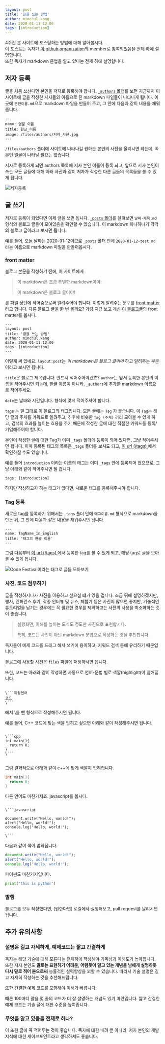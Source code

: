 ```yaml
---
layout: post
title: '글을 쓰는 방법'
author: minchul.kang
date: 2020-01-11 12:00
tags: [introduction]
---
```



4주간 본 사이트에 포스팅하는 방법에 대해 알아봅시다.   
이 포스트는 독자가 [이 github organization](https://github.com/web-together)의 member로 참여되었음을 전제 하에 설명합니다.   
또한 독자가 markdown 문법을 알고 있다는 전제 하에 설명합니다.

## 저자 등록

글을 처음 쓰신다면 본인을 저자로 등록해야 합니다. [`_authors` 폴더](https://github.com/web-together/web-together.github.io/tree/master/_authors)를 보면 지금까지 이 사이트에 글을 작성한 저자들의 이름으로 된 markdown 파일들이 나타나게 됩니다. 이 곳에 `본인이름.md`으로 markdown 파일을 만들어 주고, 그 안에 다음과 같이 내용을 채워줍니다.

```
---
name: 영문_이름
title: 한글_이름
image: /files/authors/저자_사진.jpg
---
```

`/files/authors` 폴더에 사이트에 나타나길 원하는 본인의 사진을 올리시면 되는데,
꼭 본인 얼굴이 나타날 필요는 없습니다. 

저자로 등록하게 되면 authors 목록에 저자 본인 이름이 등록 되고, 앞으로 저자 본인이 쓰는 모든 글들에 대해 아래 사진과 같이 저자가 작성한 다른 글들의 목록들을 볼 수 있게 됩니다.

![저자등록](/files/minchul-introduction-01.png)


## 글 쓰기

저자로 등록이 되었다면 이제 글을 쓰면 됩니다. [`_posts` 폴더](https://github.com/web-together/web-together.github.io/tree/master/_posts)를 살펴보면 `날짜-제목.md` 형식의
블로그 글들이 모여있음을 확인할 수 있습니다. 이 markdown 하나하나가 각각의 블로그 글이라고 보시면 됩니다.

예를 들어, 오늘 날짜는 2020-01-12이므로 `_posts` 폴더 안에 `2020-01-12-test.md` 라는 이름으로 markdown 파일을 만들어봅시다.

### front matter

블로그 본문을 작성하기 전에, 이 사이트에게

> 이 markdown은 조금 특별한 markdown이야!
>
> 이 markdown은 블로그 글이야!

를 파일 상단에 적어줌으로써 알려주어야 합니다. 이렇게 알려주는 문구를 [front matter](https://jekyllrb.com/docs/front-matter/)라고 합니다. 다른 블로그 글을 한 번 볼까요? 가령 지금 보고 계신 [이 블로그글](https://github.com/web-together/web-together.github.io/blob/master/_posts/2020-01-11-how-to-write.md)의 front matter를 봅시다.

```
---
layout: post
title: '글을 쓰는 방법'
author: minchul.kang
date: 2020-01-11 12:00
tags: [introduction]
---
```

이렇게 써 있네요. `layout:post`는 *이 markdown은 블로그 글이야* 하고 알려주는 부분이라고 보시면 됩니다.

`title`은 블로그 제목입니다. 반드시 적어주어야겠죠? `author`는 앞서 등록한 본인의 이름을 적어주시면 되는데, 한글 이름이 아니라, `_authors`에 추가한 markdown 이름으로 적어주세요. 

`date`는 날짜와 시간입니다. 형식에 맞게 적어주셔야 합니다. 

`tags` 는 말 그대로 이 블로그의 태그입니다. 모든 글에는 `Tag` 가 붙습니다. 이 `Tag`는 해당 글의 주제를 키워드로 알려주고, 추후에 비슷한 `Tag (주제)` 끼리 모아볼 수 있게 하고,
검색의 효과를 높이는 효용을 주기 때문에 작성한 글에 대한 적절한 키워드를 등록/기입해주어야 합니다.

본인이 작성한 글에 대한 Tag가 이미 `_tags` 폴더에 등록이 되어 있다면, 그냥 적어주시면 됩니다. 
이미 등록된 태그의 목록은 `_tags` 폴더를 보셔도 되고, [이 url (/tags) ](https://web-together.github.io/tags/)에서 확인하실 수도 있습니다.

예를 들어 `introduction` 이라는 이름의 태그는 이미 `_tags` 안에 등록되어 있으므로, 
그냥 아래와 같이 적어주시면 될 겁니다.


```
tags: [introduction]
```

하지만 작성하고자 하는 태그가 없다면, 새로운 태그를 등록해주셔야 합니다.

### Tag 등록

새로운 tag를 등록하기 위해서는 `_tags` 폴더 안에 `태그이름.md` 형식으로 markdown을 만든 뒤,
그 안에 다음과 같은 내용을 채워주시면 됩니다.

```
---
name: TagName_In_English
title: '태그의 한글 이름'
---
```

그럼 다음부터 [이 url (/tags) ](https://web-together.github.io/tags/)에서 등록한 tag를 볼 수 있게 되고,
해당 tag로 글을 모아볼 수 있게 됩니다.

![Code Festival이라는 태그로 글들 모아보기](/files/minchul-introduction-03.png)


### 사진, 코드 첨부하기

글을 작성하시다가 사진을 이용하고 싶으실 떄가 있을 겁니다. 조금 뒤에 설명하겠지만, 행사, 컨퍼런스 후기, 각종 인터뷰 및 뉴스, 체험기 등은 사진이 많으면 좋지만, 기술적인 튜토리얼을 남기는 경우에는 꼭 필요한 경우를 제외하고는 사진의 사용을 최소화하는 것이 좋습니다.

> 실행화면, 이해를 높이는 도식도 정도만 사진으로 표현합시다.
> 
> 특히, 코드는 사진이 아닌 markdown 문법으로 작성하는 것을 추천합니다. 

독자들이 예제 코드를 드래그 해서 
쓰기에 용이하고, 키워드 검색 등에 유리하기 때문입니다.

블로그에 사용할 사진은 `files` 파일에 저장하시면 됩니다.

또한, 코드는 아래와 같이 작성하면 자동으로 언어-문법 별로 색깔(highlight)이 칠해집니다.

```

\```특정언어
코드
\```

```
에서 \를 뺀 형식으로 작성해주시면 됩니다.

예를 들어, C++ 코드에 맞는 색을 입히고 싶으면 아래와 같이 작성해주시면 됩니다.

```

\```cpp
int main(){
  return 0;
}
\```


```

그럼 결과적으로 아래과 같이 c++에 맞게 색깔이 입혀집니다.

```cpp
int main(){
  return 0;
}
```

다른 언어도 마찬가지죠. javascript를 봅시다.

```

\```javascript

document.write("Hello, world!"); 
alert("Hello, world!");
console.log("Hello, world!");

\```

```

다음과 같이 색이 입혀집니다.

```javascript
document.write("Hello, world!"); 
alert("Hello, world!");
console.log("Hello, world!");
```

파이썬도 마찬가지입니다.

```python
print("this is python")
```


### 발행

블로그를 모두 작성했다면, (원한다면) 로컬에서 실행해보고, pull request를 날리시면 됩니다.


## 추가 유의사항

### 설명은 길고 자세하게, 예제코드는 짧고 간결하게 

독자는 해당 기술에 대해 모른다는 전제하에 작성해야 가독성과 이해도가 높아집니다.
또한 저자 본인도 **말로는 표현하기 어려운, 어렴풋이 알고 있는 개념을 남에게 설명하듯 다시 말로 적어 봄으로써** 능률적인 실력향샹을 꾀할 수 있습니다.
따라서 기술 설명은 길고 자세히 작성하는 것을 추천해드립니다.

또한 간결한 예제 코드를 포함해야 이해가 빠릅니다.

때론 100마디 말을 몇 줄의 코드가 더 잘 설명하는 개념도 있기 마련입니다.
짧고 간결한 예제 코드는 기술 글에 대한 수준을 높여줍니다.

### 무엇을 알고 있음을 전제로 하나?

이 또한 글에 꼭 적어두는 것이 좋습니다. 독자에 대한 배려 뿐 아니라, 저자 본인의 개발 지식에 대한 세이브포인트라고 생각하셔도 좋습니다.

